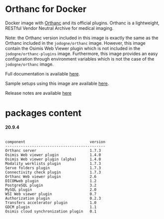 # Orthanc for Docker
Docker image with [Orthanc](http://www.orthanc-server.com/) and its official plugins. Orthanc is a lightweight, RESTful Vendor Neutral Archive for medical imaging.

Note: the Orthanc version included in this image is exactly the same as the Orthanc included in the `jodogne/orthanc` image.  However,
this image contain the Osimis Web Viewer plugin which is not included in the `jodogne/orthanc-plugins` image.  Furthermore,
this image provides an easy configuration through environment variables which is not the case of the `jodogne/orthanc` image.

Full documentation is available [here](https://book.orthanc-server.com/users/docker-osimis.html).

Sample setups using this image are available [here](https://bitbucket.org/osimis/orthanc-setup-samples/).

Release notes are available [here](https://bitbucket.org/osimis/orthanc-builder/src/master/release-notes-docker-images.txt)


# packages content

#### 20.9.4
```

component                             version
---------------------------------------------
Orthanc server                        1.7.3
Osimis Web viewer plugin              1.4.0
Osimis Web viewer plugin (alpha)      1.4.0
Modality worklists plugin             1.7.3
Serve folders plugin                  1.7.3
Connectivity check plugin             1.7.3
Orthanc Web viewer plugin             2.6
DICOMweb plugin                       1.2
PostgreSQL plugin                     3.2
MySQL plugin                          2.0
WSI Web viewer plugin                 0.7
Authorization plugin                  0.2.3
Transfers accelerator plugin          1.0
GDCM plugin                           1.1
Osimis cloud synchronization plugin   0.1
```
